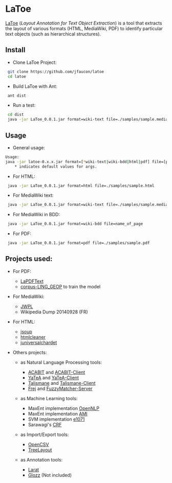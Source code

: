 # LaToe


[LaToe](https://github.com/jfaucon/latoe) (*Layout Annotation for Text Object Extraction*) is a tool that extracts the layout of various formats (HTML, MediaWiki, PDF) to identify particular text objects (such as hierarchical structures).




## Install

* Clone LaToe Project:
```bash
 git clone https://github.com/jfaucon/latoe
 cd latoe
```

* Build LaToe with Ant:
```bash
 ant dist
```

* Run a test:
```bash
 cd dist
 java -jar LaToe_0.0.1.jar format=wiki-text file=./samples/sample.mediawiki 
```



## Usage

* General usage:
```bash
Usage:
java -jar latoe-0.x.x.jar format=[*wiki-text|wiki-bdd|html|pdf] file=[path or name in bdd] 
	* indicates default values for args.
```


* For HTML:
```bash
 java -jar LaToe_0.0.1.jar format=html file=./samples/sample.html
```

* For MediaWiki text:
```bash
 java -jar LaToe_0.0.1.jar format=wiki-text file=./samples/sample.mediawiki
```

* For MediaWiki in BDD:
```bash
 java -jar LaToe_0.0.1.jar format=wiki-bdd file=name_of_page
```

* For PDF:
```bash
 java -jar LaToe_0.0.1.jar format=pdf file=./samples/sample.pdf
```





## Projects used:
* For PDF:
    * [LaPDFText](http://code.google.com/p/lapdftext/)
    * [corpus-LING_GEOP](https://github.com/jfaucon/corpus-LING_GEOP) to train the model
    
* For MediaWiki:
    * [JWPL](https://code.google.com/p/jwpl/)
    * Wikipedia Dump 20140928 (FR)
    
* For HTML:
    * [jsoup](http://jsoup.org/)
    * [htmlcleaner](http://htmlcleaner.sourceforge.net/)
    * [juniversalchardet](http://code.google.com/p/juniversalchardet/)
   
    
* Others projects:
    * as Natural Language Processing tools:
        * [ACABIT](http://www.bdaille.com/index.php?option=com_content&task=blogcategory&id=5&Itemid=5) and [ACABIT-Client](https://github.com/jfaucon/acabit-client)
        * [YaTeA](http://search.cpan.org/~thhamon/Lingua-YaTeA/) and [YaTeA-Client](https://github.com/jfaucon/yatea-client)
        * [Talismane](https://github.com/urieli/talismane) and [Talismane-Client](https://github.com/jfaucon/talismane-client)
        * [Frej](http://frej.sourceforge.net) and [FuzzyMatcher-Server](https://github.com/jfaucon/fuzzymatcher-server)
        
    * as Machine Learning tools:
        * MaxEnt implementation [OpenNLP](https://opennlp.apache.org/)
        * MaxEnt implementation [AMI](https://github.com/jfaucon/AMI)
        * SVM implementation [e1071](http://cran.r-project.org/web/packages/e1071/index.html) 
        * Sarawagi's [CRF](http://crf.sourceforge.net/)
        
    * as Import/Export tools:
        * [OpenCSV](http://opencsv.sourceforge.net/)
        * [TreeLayout](http://code.google.com/p/treelayout/)

    * as Annotation tools:
        * [Larat](https://github.com/jfaucon/LARAt)
        * [Glozz](http://www.glozz.org) (Not included)

    







